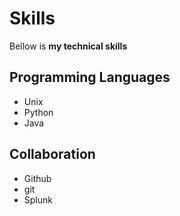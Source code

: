 # Skills
Bellow is **my technical skills**

## Programming Languages
- Unix
- Python
- Java
## Collaboration
- Github
- git
- Splunk
